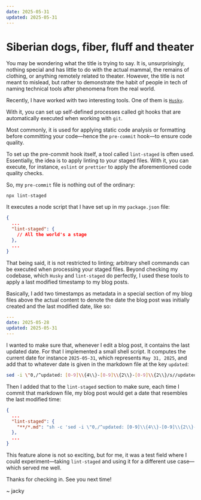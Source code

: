 ```yaml
---
date: 2025-05-31
updated: 2025-05-31
---
```


# Siberian dogs, fiber, fluff and theater

You may be wondering what the title is trying to say. It is, unsurprisingly, nothing special and has little to do with the actual mammal, the remains of clothing, or anything remotely related to theater.
However, the title is not meant to mislead, but rather to demonstrate the habit of people in tech of naming technical tools after phenomena from the real world.

Recently, I have worked with two interesting tools. One of them is [`Husky`](https://typicode.github.io/husky/).

With it, you can set up self-defined processes called git hooks that are automatically executed when working with `git`.

Most commonly, it is used for applying static code analysis or formatting before committing your code—hence the `pre-commit` hook—to ensure code quality.

To set up the pre-commit hook itself, a tool called `lint-staged` is often used. Essentially, the idea is to apply linting to your staged files. With it, you can execute, for instance, `eslint` or `prettier` to apply the aforementioned code quality checks.

So, my `pre-commit` file is nothing out of the ordinary:

```
npx lint-staged
```

It executes a node script that I have set up in my `package.json` file:

```json
{
  ...
  "lint-staged": {
    // All the world's a stage
  },
  ...
}
```

That being said, it is not restricted to linting; arbitrary shell commands can be executed when processing your staged files.
Beyond checking my codebase, which `Husky` and `lint-staged` do perfectly, I used these tools to apply a last modified timestamp to my blog posts.

Basically, I add two timestamps as metadata in a special section of my blog files above the actual content to denote the date the blog post was initially created and the last modified date, like so:

```yaml
---
date: 2025-05-28
updated: 2025-05-31
---
```

I wanted to make sure that, whenever I edit a blog post, it contains the last updated date.
For that I implemented a small shell script. It computes the current date for instance `2025-05-31`, which represents `May 31, 2025`, and add that to whatever date is given in the markdown file at the key `updated`:

```sh
sed -i \"0,/^updated: [0-9]\\{4\\}-[0-9]\\{2\\}-[0-9]\\{2\\}/s//updated: $(date +%Y-%m-%d)/\" \"$1\"
```

Then I added that to the `lint-staged` section to make sure, each time I commit that markdown file, my blog post would get a date that resembles the last modified time:

```json
{
  ...
  "lint-staged": {
    "**/*.md": "sh -c 'sed -i \"0,/^updated: [0-9]\\{4\\}-[0-9]\\{2\\}-[0-9]\\{2\\}/s//updated: $(date +%Y-%m-%d)/\" \"$1\"' _"
  },
  ...
}
```

This feature alone is not so exciting, but for me, it was a test field where I could experiment—taking `lint-staged` and using it for a different use case—which served me well.

Thanks for checking in. See you next time!


~ jacky
